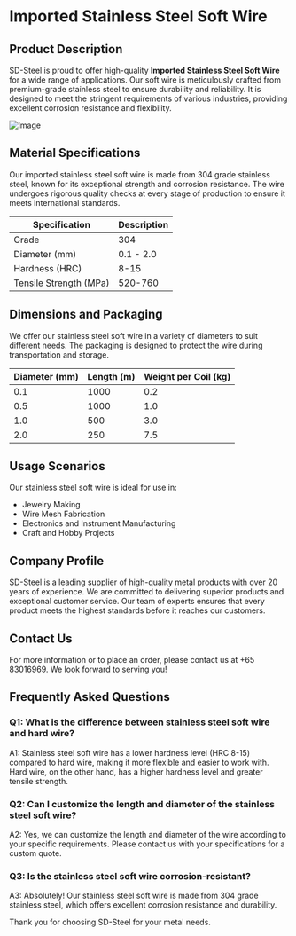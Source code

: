 # Imported Stainless Steel Soft Wire

## Product Description

SD-Steel is proud to offer high-quality **Imported Stainless Steel Soft Wire** for a wide range of applications. Our soft wire is meticulously crafted from premium-grade stainless steel to ensure durability and reliability. It is designed to meet the stringent requirements of various industries, providing excellent corrosion resistance and flexibility.

![Image](https://github.com/user-attachments/assets/2567258e-e124-4816-932d-1809bd27ef0b)

## Material Specifications

Our imported stainless steel soft wire is made from 304 grade stainless steel, known for its exceptional strength and corrosion resistance. The wire undergoes rigorous quality checks at every stage of production to ensure it meets international standards.

| Specification | Description |
|---------------|-------------|
| Grade         | 304         |
| Diameter (mm) | 0.1 - 2.0   |
| Hardness (HRC)| 8-15        |
| Tensile Strength (MPa) | 520-760 |

## Dimensions and Packaging

We offer our stainless steel soft wire in a variety of diameters to suit different needs. The packaging is designed to protect the wire during transportation and storage.

| Diameter (mm) | Length (m) | Weight per Coil (kg) |
|---------------|------------|----------------------|
| 0.1           | 1000       | 0.2                  |
| 0.5           | 1000       | 1.0                  |
| 1.0           | 500        | 3.0                  |
| 2.0           | 250        | 7.5                  |

## Usage Scenarios

Our stainless steel soft wire is ideal for use in:
- Jewelry Making
- Wire Mesh Fabrication
- Electronics and Instrument Manufacturing
- Craft and Hobby Projects

## Company Profile

SD-Steel is a leading supplier of high-quality metal products with over 20 years of experience. We are committed to delivering superior products and exceptional customer service. Our team of experts ensures that every product meets the highest standards before it reaches our customers.

## Contact Us

For more information or to place an order, please contact us at +65 83016969. We look forward to serving you!

## Frequently Asked Questions

### Q1: What is the difference between stainless steel soft wire and hard wire?
A1: Stainless steel soft wire has a lower hardness level (HRC 8-15) compared to hard wire, making it more flexible and easier to work with. Hard wire, on the other hand, has a higher hardness level and greater tensile strength.

### Q2: Can I customize the length and diameter of the stainless steel soft wire?
A2: Yes, we can customize the length and diameter of the wire according to your specific requirements. Please contact us with your specifications for a custom quote.

### Q3: Is the stainless steel soft wire corrosion-resistant?
A3: Absolutely! Our stainless steel soft wire is made from 304 grade stainless steel, which offers excellent corrosion resistance and durability.

Thank you for choosing SD-Steel for your metal needs.